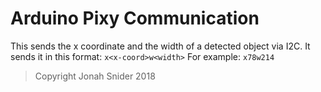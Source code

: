# Arduino Pixy Communication

This sends the x coordinate and the width of a detected object via I2C.
It sends it in this format: `x<x-coord>w<width>`
For example: `x78w214`

> Copyright Jonah Snider 2018
